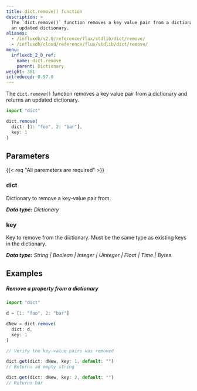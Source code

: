 ```yaml
---
title: dict.remove() function
description: >
  The `dict.remove()` function removes a key value pair from a dictionary and returns
  an updated dictionary.
aliases:
  - /influxdb/v2.0/reference/flux/stdlib/dict/remove/
  - /influxdb/cloud/reference/flux/stdlib/dict/remove/
menu:
  influxdb_2_0_ref:
    name: dict.remove
    parent: Dictionary
weight: 301
introduced: 0.97.0
---
```


The `dict.remove()` function removes a key value pair from a dictionary and returns
an updated dictionary.

```js
import "dict"

dict.remove(
  dict: [1: "foo", 2: "bar"],
  key: 1
)
```

## Parameters

<p>
  {{< req "All paremeters are required" >}}
</p>

### dict
Dictionary to remove a key-value pair from.

_**Data type:** Dictionary_

### key
Key to remove from the dictionary.
Must be the same type as existing keys in the dictionary.

_**Data type:** String | Boolean | Integer | Uinteger | Float | Time | Bytes_

## Examples

##### Remove a property from a dictionary
```js
import "dict"

d = [1: "foo", 2: "bar"]

dNew = dict.remove(
  dict: d,
  key: 1
)

// Verify the key-value pairs was removed

dict.get(dict: dNew, key: 1, default: "")
// Returns an empty string

dict.get(dict: dNew, key: 2, default: "")
// Returns bar
```
